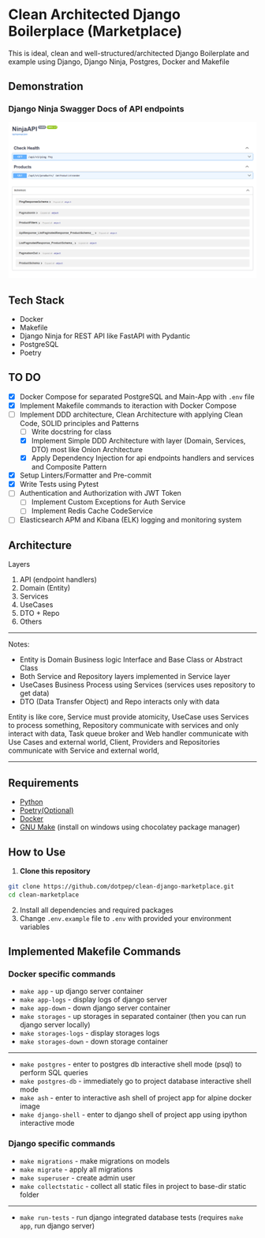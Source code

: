 # Clean Architected Django Boilerplace (Marketplace)

This is ideal, clean and well-structured/architected Django Boilerplate and example using Django, Django Ninja, Postgres, Docker and Makefile

## Demonstration

### Django Ninja Swagger Docs of API endpoints

![API Swagger Docs](docs/assets/api_endpoints.png)

## Tech Stack

- Docker
- Makefile
- Django Ninja for REST API like FastAPI with Pydantic
- PostgreSQL
- Poetry

## TO DO

- [x] Docker Compose for separated PostgreSQL and Main-App with `.env` file
- [x] Implement Makefile commands to iteraction with Docker Compose
- [ ] Implement DDD architecture, Clean Architecture with applying Clean Code, SOLID principles and Patterns
    - [ ] Write docstring for class
    - [x] Implement Simple DDD Architecture with layer (Domain, Services, DTO) most like Onion Architecture
    - [x] Apply Dependency Injection for api endpoints handlers and services and Composite Pattern
- [x] Setup Linters/Formatter and Pre-commit
- [x] Write Tests using Pytest
- [ ] Authentication and Authorization with JWT Token
    - [ ] Implement Custom Exceptions for Auth Service
    - [ ] Implement Redis Cache CodeService
- [ ] Elasticsearch APM and Kibana (ELK) logging and monitoring system

## Architecture

Layers

1. API (endpoint handlers)
2. Domain (Entity)
3. Services
4. UseCases
5. DTO + Repo
6. Others

---
Notes:

- Entity is Domain Business logic Interface and Base Class or Abstract Class
- Both Service and Repository layers implemented in Service layer
- UseCases Business Process using Services (services uses repository to get data)
- DTO (Data Transfer Object) and Repo interacts only with data

Entity is like core,
Service must provide atomicity, UseCase uses Services to process something,
Repository communicate with services and only interact with data,
Task queue broker and Web handler communicate with Use Cases and external world,
Client, Providers and Repositories communicate with Service and external world,

---

## Requirements

- [Python](https://www.python.org/downloads/)
- [Poetry(Optional)](https://python-poetry.org/docs/#installation)
- [Docker](https://docs.docker.com/get-docker/)
- [GNU Make](https://www.gnu.org/software/make/#download) (install on windows using chocolatey package manager)

## How to Use

1. **Clone this repository**

```bash
git clone https://github.com/dotpep/clean-django-marketplace.git
cd clean-marketplace
```

2. Install all dependencies and required packages
3. Change `.env.example` file to `.env` with provided your environment variables

## Implemented Makefile Commands

### Docker specific commands

- `make app` - up django server container
- `make app-logs` - display logs of django server
- `make app-down` - down django server container
- `make storages` - up storages in separated container (then you can run django server locally)
- `make storages-logs` - display storages logs
- `make storages-down` - down storage container

---

- `make postgres` - enter to postgres db interactive shell mode (psql) to perform SQL queries
- `make postgres-db` - immediately go to project database interactive shell mode
- `make ash` - enter to interactive ash shell of project app for alpine docker image
- `make django-shell` - enter to django shell of project app using ipython interactive mode

### Django specific commands

- `make migrations` - make migrations on models
- `make migrate` - apply all migrations
- `make superuser` - create admin user
- `make collectstatic` - collect all static files in project to base-dir static folder

---

- `make run-tests` - run django integrated database tests (requires `make app`, run django server)
